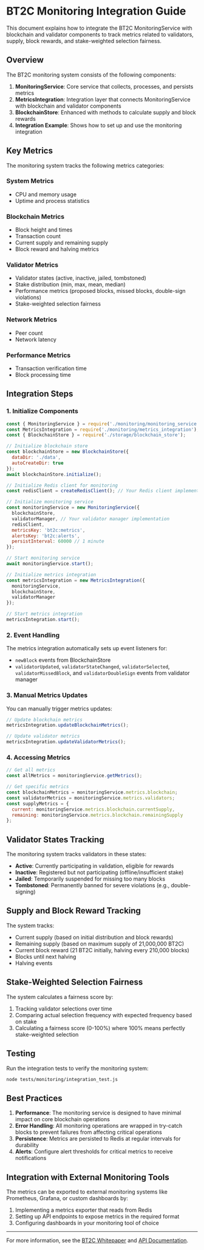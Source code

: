 # BT2C Monitoring Integration Guide

This document explains how to integrate the BT2C MonitoringService with blockchain and validator components to track metrics related to validators, supply, block rewards, and stake-weighted selection fairness.

## Overview

The BT2C monitoring system consists of the following components:

1. **MonitoringService**: Core service that collects, processes, and persists metrics
2. **MetricsIntegration**: Integration layer that connects MonitoringService with blockchain and validator components
3. **BlockchainStore**: Enhanced with methods to calculate supply and block rewards
4. **Integration Example**: Shows how to set up and use the monitoring integration

## Key Metrics

The monitoring system tracks the following metrics categories:

### System Metrics
- CPU and memory usage
- Uptime and process statistics

### Blockchain Metrics
- Block height and times
- Transaction count
- Current supply and remaining supply
- Block reward and halving metrics

### Validator Metrics
- Validator states (active, inactive, jailed, tombstoned)
- Stake distribution (min, max, mean, median)
- Performance metrics (proposed blocks, missed blocks, double-sign violations)
- Stake-weighted selection fairness

### Network Metrics
- Peer count
- Network latency

### Performance Metrics
- Transaction verification time
- Block processing time

## Integration Steps

### 1. Initialize Components

```javascript
const { MonitoringService } = require('./monitoring/monitoring_service');
const MetricsIntegration = require('./monitoring/metrics_integration');
const { BlockchainStore } = require('./storage/blockchain_store');

// Initialize blockchain store
const blockchainStore = new BlockchainStore({
  dataDir: './data',
  autoCreateDir: true
});
await blockchainStore.initialize();

// Initialize Redis client for monitoring
const redisClient = createRedisClient(); // Your Redis client implementation

// Initialize monitoring service
const monitoringService = new MonitoringService({
  blockchainStore,
  validatorManager, // Your validator manager implementation
  redisClient,
  metricsKey: 'bt2c:metrics',
  alertsKey: 'bt2c:alerts',
  persistInterval: 60000 // 1 minute
});

// Start monitoring service
await monitoringService.start();

// Initialize metrics integration
const metricsIntegration = new MetricsIntegration({
  monitoringService,
  blockchainStore,
  validatorManager
});

// Start metrics integration
metricsIntegration.start();
```

### 2. Event Handling

The metrics integration automatically sets up event listeners for:

- `newBlock` events from BlockchainStore
- `validatorUpdated`, `validatorStateChanged`, `validatorSelected`, `validatorMissedBlock`, and `validatorDoubleSign` events from validator manager

### 3. Manual Metrics Updates

You can manually trigger metrics updates:

```javascript
// Update blockchain metrics
metricsIntegration.updateBlockchainMetrics();

// Update validator metrics
metricsIntegration.updateValidatorMetrics();
```

### 4. Accessing Metrics

```javascript
// Get all metrics
const allMetrics = monitoringService.getMetrics();

// Get specific metrics
const blockchainMetrics = monitoringService.metrics.blockchain;
const validatorMetrics = monitoringService.metrics.validators;
const supplyMetrics = {
  current: monitoringService.metrics.blockchain.currentSupply,
  remaining: monitoringService.metrics.blockchain.remainingSupply
};
```

## Validator States Tracking

The monitoring system tracks validators in these states:
- **Active**: Currently participating in validation, eligible for rewards
- **Inactive**: Registered but not participating (offline/insufficient stake)
- **Jailed**: Temporarily suspended for missing too many blocks
- **Tombstoned**: Permanently banned for severe violations (e.g., double-signing)

## Supply and Block Reward Tracking

The system tracks:
- Current supply (based on initial distribution and block rewards)
- Remaining supply (based on maximum supply of 21,000,000 BT2C)
- Current block reward (21 BT2C initially, halving every 210,000 blocks)
- Blocks until next halving
- Halving events

## Stake-Weighted Selection Fairness

The system calculates a fairness score by:
1. Tracking validator selections over time
2. Comparing actual selection frequency with expected frequency based on stake
3. Calculating a fairness score (0-100%) where 100% means perfectly stake-weighted selection

## Testing

Run the integration tests to verify the monitoring system:

```bash
node tests/monitoring/integration_test.js
```

## Best Practices

1. **Performance**: The monitoring service is designed to have minimal impact on core blockchain operations
2. **Error Handling**: All monitoring operations are wrapped in try-catch blocks to prevent failures from affecting critical operations
3. **Persistence**: Metrics are persisted to Redis at regular intervals for durability
4. **Alerts**: Configure alert thresholds for critical metrics to receive notifications

## Integration with External Monitoring Tools

The metrics can be exported to external monitoring systems like Prometheus, Grafana, or custom dashboards by:

1. Implementing a metrics exporter that reads from Redis
2. Setting up API endpoints to expose metrics in the required format
3. Configuring dashboards in your monitoring tool of choice

---

For more information, see the [BT2C Whitepaper](https://bt2c.io/whitepaper) and [API Documentation](https://bt2c.io/api-docs).
